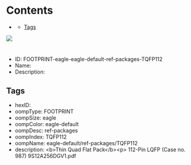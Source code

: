 



Contents
========

* [](#)
	* [Tags](#tags)
  
![][im]
# 

- ID: FOOTPRINT-eagle-eagle-default-ref-packages-TQFP112
- Name: 
- Description: 

## Tags

- hexID: 
- oompType: FOOTPRINT
- oompSize: eagle
- oompColor: eagle-default
- oompDesc: ref-packages
- oompIndex: TQFP112
- oompName: eagle-default/ref-packages/TQFP112
- description: &lt;b&gt;Thin Quad Flat Pack&lt;/b&gt;&lt;p&gt;&#xD;
112-Pin LQFP (Case no. 987) 9S12A256DGV1.pdf



[im]: image.png
